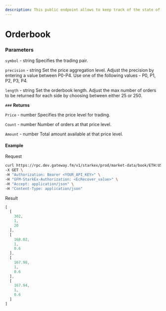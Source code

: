 ```yaml
---
description: This public endpoint allows to keep track of the state of DeversiFi orderbooks on a price aggregated basis with customizable precision.
---
```


# **Orderbook**

### **Parameters**

`symbol` - string
Specifies the trading pair.

`precision` - string
Set the price aggregation level. Adjust the precision by entering a value between P0-P4. Use one of the following values - P0, P1, P2, P3, P4.

`length` - string
Set the orderbook length. Adjust the max number of orders to be returned for each side by choosing between either 25 or 250.


`###` **Returns**

`Price` - number
Specifies the price level for trading.

`Count` - number
Number of orders at that price level.

`Amount` - number
Total amount available at that price level.

#### **Example**

Request

```bash
curl https://rpc.dev.gateway.fm/v1/starkex/prod/market-data/book/ETH:USDT/P0/25 \
-X GET \
-H "Authorization: Bearer <YOUR_API_KEY>" \
-H "GFM-StarkEx-Authorization: <EcRecover_value>" \
-H "Accept: application/json" \
-H "Content-Type: application/json"
```


Result

```javascript
[
  [
    302,
    1,
    20
  ],
  [
    168.02,
    1,
    0.6
  ],
  [
    167.98,
    1,
    0.6
  ],
  [
    167.94,
    1,
    0.6
  ]
]
```